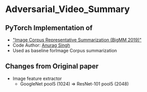 # Adversarial_Video_Summary

## PyTorch Implementation of 
- ["Image Corpus Representative Summarization  (BigMM 2019)"](https://ieeexplore.ieee.org/stamp/stamp.jsp?arnumber=8919310)
- Code Author: [Anurag Singh](https://github.com/Anurag14)
- Used as baseline forImage Corpus summarization

## Changes from Original paper
- Image feature extractor
    - GoogleNet pool5 (1024) => ResNet-101 pool5 (2048)
